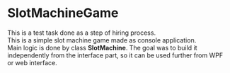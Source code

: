 # SlotMachineGame

This is a test task done as a step of hiring process.  
This is a simple slot machine game made as console application.  
Main logic is done by class **SlotMachine**. The goal was to build it independently from the interface part, so it can be used further from WPF or web interface.
